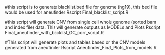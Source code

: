 #this script is to generate blacklist.bed file for genome (hg19), this bed file would be used for aneufinder
Rscript Final_blacklist_script.R

#this script will generate CNV from single cell whole genome (sorted bam and index file) data. This will generate outputs as MODELs and Plots
Rscript Final_aneufinder_with_backlist_GC_corr_script.R

#This script will generate plots and tables based on the CNV models generated from aneufinder
Rscript Aneufinder_Final_Plots_from_models.R
